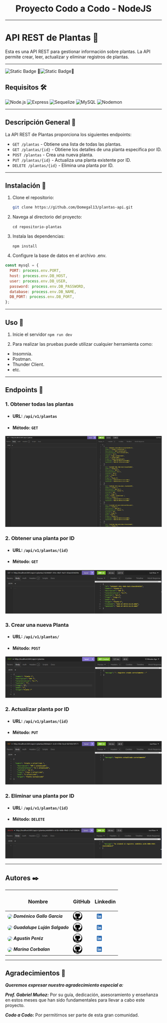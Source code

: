 <h1 align="center"> Proyecto Codo a Codo - NodeJS </h1>

---

# API REST de Plantas 🏁

Esta es una API REST para gestionar información sobre plantas. La API permite crear, leer, actualizar y eliminar registros de plantas.

---

![Static Badge](https://img.shields.io/badge/version-1.0.0-blue)
🚧![Static Badge](https://img.shields.io/badge/En%20Construcci%C3%B3n-ff0000)🚧

## Requisitos 🛠️

![Node.js](https://img.shields.io/badge/Node.js-339933?logo=nodedotjs&logoColor=white)
![Express](https://img.shields.io/badge/Express-000000?logo=express&logoColor=white)
![Sequelize](https://img.shields.io/badge/Sequelize-purple?logo=sequelize&logoColor=white)
![MySQL](https://img.shields.io/badge/MySQL-4479A1?logo=mysql&logoColor=white)
![Nodemon](https://img.shields.io/badge/Nodemon-76D04B?logo=nodemon&logoColor=black)

---

## Descripción General 🚀

La API REST de Plantas proporciona los siguientes endpoints:

- `GET /plantas` - Obtiene una lista de todas las plantas.
- `GET /plantas/{id}` - Obtiene los detalles de una planta específica por ID.
- `POST /plantas` - Crea una nueva planta.
- `PUT /plantas/{id}` - Actualiza una planta existente por ID.
- `DELETE /plantas/{id}` - Elimina una planta por ID.

---

## Instalación 🔧

1. Clone el repositorio:

   ```sh
   git clone https://github.com/Domegal13/plantas-api.git
   ```

2. Navega al directorio del proyecto:

   `cd repositorio-plantas`

3. Instala las dependencias:

   `npm install`

4. Configure la base de datos en el archivo .env.

```JavaScript
const mysql = {
  PORT: process.env.PORT,
  host: process.env.DB_HOST,
  user: process.env.DB_USER,
  password: process.env.DB_PASSWORD,
  database: process.env.DB_NAME,
  DB_PORT: process.env.DB_PORT,
};
```

---

## Uso 📄

1. Inicie el servidor
   `npm run dev`

2. Para realizar las pruebas puede utilizar cualquier herramienta como:

- Insomnia.
- Postman.
- Thunder Client.
- etc.

---

## Endpoints 🚦

### 1. Obtener todas las plantas

- #### URL: `/api/v1/plantas`
- #### Método: `GET`

![GET](./src/assets/images/traer-todos-los-registros.png)

### 2. Obtener una planta por ID

- #### URL: `/api/v1/plantas/{id}`
- #### Método: `GET`

![GET](./src/assets/images/traer-registro-por-id.png)

### 3. Crear una nueva Planta

- #### URL: `/api/v1/plantas/`
- #### Método: `POST`

![POST](./src/assets/images/crear-registro-planta.png)

### 2. Actualizar planta por ID

- #### URL: `/api/v1/plantas/{id}`
- #### Método: `PUT`

![PUT](./src/assets/images/actualizar-registro-planta.png)

### 2. Eliminar una planta por ID

- #### URL: `/api/v1/plantas/{id}`
- #### Método: `DELETE`

![DELETE](./src/assets/images/eliminar-registro-planta.png)

---

## Autores ✒️

| <h3 align="center">Nombre</h3>                                                                                                                                                                                                                                                                                    | <h3 align="center">GitHub</h3>                                                                                                                           | <h3 align="center">Linkedin</h3>                                                                                                                                                                                                                              |
| ----------------------------------------------------------------------------------------------------------------------------------------------------------------------------------------------------------------------------------------------------------------------------------------------------------------- | -------------------------------------------------------------------------------------------------------------------------------------------------------- | ------------------------------------------------------------------------------------------------------------------------------------------------------------------------------------------------------------------------------------------------------------- |
| [<img src="https://avatars.githubusercontent.com/u/105987399?v=4" width="30"  style="border-radius: 30px;" align="center">](https://github.com/Domegal13) **_Doménico Gallo García_**                                                                                                                             | [<img src="./src/assets/images/github-negro.png" width="30" height="30" align="center" style="border-radius: 20px;">](https://github.com/Domegal13)      | [<img src="./src/assets/images/linkedin001.png" widht="30" height="30" style="border-radius: 20px;" align="center">](https://www.linkedin.com/in/domegal13/)                                                                                                  |
| [<img src="https://media.licdn.com/dms/image/C4D03AQFpLcw7xmhOSQ/profile-displayphoto-shrink_200_200/0/1603458892263?e=1726099200&v=beta&t=1PRM9ReuAZro5lxMhYToGCAIeAR3AtNloNAKIEoabiE" width="30"  style="border-radius: 30px;" align="center" >](https://github.com/guadasalgado) **_Guadalupe Luján Salgado_** | [<img src="./src/assets/images/github-negro.png" width="30" height="30" align="center" style="border-radius: 20px;">](https://github.com/guadasalgado)   | [<img src="./src/assets/images/linkedin001.png" widht="30" height="30" align="center" style="border-radius: 20px;">](https://www.linkedin.com/in/guadasalgado/)                                                                                               |
| [<img src="https://avatars.githubusercontent.com/u/94230956?v=4" width="30"  style="border-radius: 30px;" align="center" >](https://github.com/agus0914) **_Agustin Peréz_**                                                                                                                                      | [<img src="./src/assets/images/github-negro.png" width="30" height="30" align="center" style="border-radius: 20px;">](https://github.com/agus0914)       | [<img src="./src/assets/images/linkedin001.png" widht="30" height="30" align="center" style="border-radius: 20px;">](https://www.linkedin.com/in/agustin-perez-a44569267/?utm_source=share&utm_campaign=share_via&utm_content=profile&utm_medium=android_app) |
| [<img src="https://avatars.githubusercontent.com/u/161794715?v=4" width="30"  style="border-radius: 30px;" align="center" >](https://github.com/MarinaCorbalan) **_Marina Corbalan_**                                                                                                                             | [<img src="./src/assets/images/github-negro.png" width="30" height="30" align="center" style="border-radius: 20px;">](https://github.com/MarinaCorbalan) | [<img src="./src/assets/images/linkedin001.png" widht="30" height="30" align="center" style="border-radius: 20px;">]()                                                                                                                                        |

---

## Agradecimientos 🎉

**_Queremos expresar nuestro agradecimiento especial a:_**

**_Prof. Gabriel Muñoz:_** Por su guía, dedicación, asesoramiento y enseñanza en estos meses que han sido fundamentales para llevar a cabo este proyecto.

**_Codo a Codo:_** Por permitirnos ser parte de esta gran comunidad.
